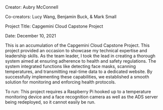 Creator: Aubry McConnell

Co-creators: Lucy Wang, Benjamin Buck, & Mark Small

Project Title: Capgemini Cloud Capstone Project

Date: December 10, 2021

This is an accumulation of the Capgemini Cloud Capstone Project. This project provided an occasion to showcase my technical expertise and leadership skills. As the team leader, I took the lead in creating a thorough system aimed at ensuring adherence to health and safety regulations. The system integrated functions like detecting face masks, scanning temperatures, and transmitting real-time data to a dedicated website. By successfully implementing these capabilities, we established a smooth solution for monitoring and enforcing health protocols.

To run: This project requires a Raspberry Pi hooked up to a temperature monitoring device and a face recognition camera as well as the ADS server being redeployed, so it cannot easily be run.
